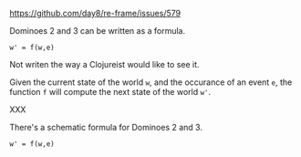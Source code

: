 
https://github.com/day8/re-frame/issues/579


Dominoes 2 and 3 can be written as a formula. 

```
w' = f(w,e)
```

Not writen the way a Clojureist would like to see it. 


Given the current state of the world `w`, and the occurance of an event `e`, the function `f` will compute the next state of the world `w'`.


XXX 

There's a schematic formula for Dominoes 2 and 3. 

```
w' = f(w,e)
```

